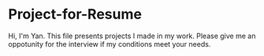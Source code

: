 # Project-for-Resume
Hi, I'm Yan. This file presents projects I made in my work. Please give me an oppotunity for the interview if my conditions meet your needs.
